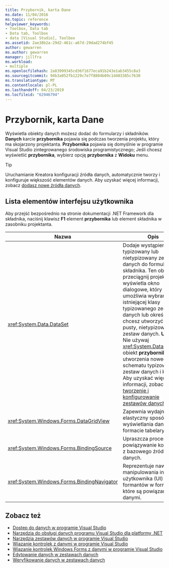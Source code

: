 ```yaml
---
title: Przybornik, karta Dane
ms.date: 11/04/2016
ms.topic: reference
helpviewer_keywords:
- Toolbox, Data tab
- Data tab, Toolbox
- data [Visual Studio], Toolbox
ms.assetid: 2ae38b2a-29d2-461c-a67d-29dad274bf45
author: gewarren
ms.author: gewarren
manager: jillfra
ms.workload:
- multiple
ms.openlocfilehash: 2a83999345cd36f1677eca91b243e1ab3455c8a3
ms.sourcegitcommit: 94b3a052fb1229c7e7f8804b09c1d403385c7630
ms.translationtype: MT
ms.contentlocale: pl-PL
ms.lasthandoff: 04/23/2019
ms.locfileid: "62946794"
---
```

# <a name="toolbox-data-tab"></a>Przybornik, karta Dane

Wyświetla obiekty danych możesz dodać do formularzy i składników. **Danych** karcie **przybornika** pojawia się podczas tworzenia projektu, który ma skojarzony projektanta. **Przybornika** pojawia się domyślnie w programie Visual Studio zintegrowanego środowiska programistycznego; Jeśli chcesz wyświetlić **przybornika**, wybierz opcję **przybornika** z **Widoku** menu.

> [!TIP]
> Uruchamianie Kreatora konfiguracji źródła danych, automatycznie tworzy i konfiguruje większość elementów danych. Aby uzyskać więcej informacji, zobacz [dodasz nowe źródła danych](../../data-tools/add-new-data-sources.md).

## <a name="ui-element-list"></a>Lista elementów interfejsu użytkownika

Aby przejść bezpośrednio na stronie dokumentacji .NET Framework dla składnika, naciśnij klawisz **F1** element **przybornika** lub element składnika w zasobniku projektanta.

|Nazwa|Opis|
|----------|-----------------|
|<xref:System.Data.DataSet>|Dodaje wystąpienie typizowany lub nietypizowany zestaw danych do formularza lub składnika. Ten obiekt przeciągnij projektanta, wyświetla okno dialogowe, który umożliwia wybranie istniejącej klasy typizowanego zestawu danych lub określ, czy chcesz utworzyć nowy, pusty, nietypizowany zestaw danych. **Uwaga:**  Nie używaj <xref:System.Data.DataSet> obiekt **przybornika** do utworzenia nowego schematu typizowany zestaw danych i klasy. Aby uzyskać więcej informacji, zobacz [tworzenie i konfigurowanie zestawów danych](../../data-tools/create-and-configure-datasets-in-visual-studio.md).|
|<xref:System.Windows.Forms.DataGridView>|Zapewnia wydajny i elastyczny sposób wyświetlania danych w formacie tabelarycznym.|
|<xref:System.Windows.Forms.BindingSource>|Upraszcza proces powiązywanie kontrolek z bazowego źródła danych.|
|<xref:System.Windows.Forms.BindingNavigator>|Reprezentuje nawigacji i manipulowania interfejsu użytkownika (UI) dla formantów w formularzu, które są powiązane z danymi.|

## <a name="see-also"></a>Zobacz też

- [Dostęp do danych w programie Visual Studio](../../data-tools/accessing-data-in-visual-studio.md)
- [Narzędzia do obsługi danych programu Visual Studio dla platformy .NET](../../data-tools/visual-studio-data-tools-for-dotnet.md)
- [Narzędzia zestawów danych w programie Visual Studio](../../data-tools/dataset-tools-in-visual-studio.md)
- [Wiązanie kontrolek z danymi w programie Visual Studio](../../data-tools/bind-controls-to-data-in-visual-studio.md)
- [Wiązanie kontrolek Windows Forms z danymi w programie Visual Studio](../../data-tools/bind-windows-forms-controls-to-data-in-visual-studio.md)
- [Edytowanie danych w zestawach danych](../../data-tools/edit-data-in-datasets.md)
- [Weryfikowanie danych w zestawach danych](../../data-tools/validate-data-in-datasets.md)